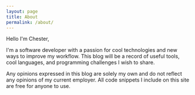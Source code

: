 ```yaml
---
layout: page
title: About
permalink: /about/
---
```


Hello I'm Chester,

I'm a software developer with a passion for cool technologies and new ways to improve my workflow. This blog will be a record of useful tools, cool languages, and programming challenges I wish to share.
 
Any opinions expressed in this blog are solely my own and do not reflect any opinions of my current employer.  All code snippets I include on this site are free for anyone to use.
